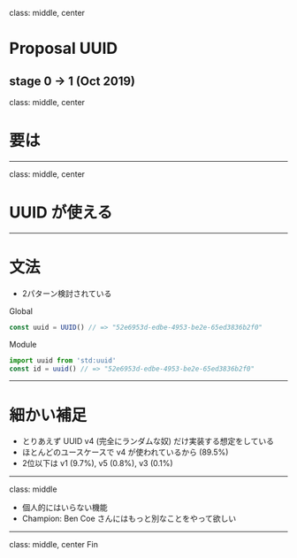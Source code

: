 class: middle, center
# Proposal UUID
stage 0 -> 1 (Oct 2019)
---
class: middle, center
# 要は
---
class: middle, center
# UUID が使える
---
# 文法
- 2パターン検討されている

Global
```js
const uuid = UUID() // => "52e6953d-edbe-4953-be2e-65ed3836b2f0"
```
Module
```js
import uuid from 'std:uuid'
const id = uuid() // => "52e6953d-edbe-4953-be2e-65ed3836b2f0"
```
---
# 細かい補足
- とりあえず UUID v4 (完全にランダムな奴) だけ実装する想定をしている
- ほとんどのユースケースで v4 が使われているから (89.5%)
- 2位以下は v1 (9.7%), v5 (0.8%), v3 (0.1%)
---
class: middle
- 個人的にはいらない機能
- Champion: Ben Coe さんにはもっと別なことをやって欲しい
---
class: middle, center
Fin
